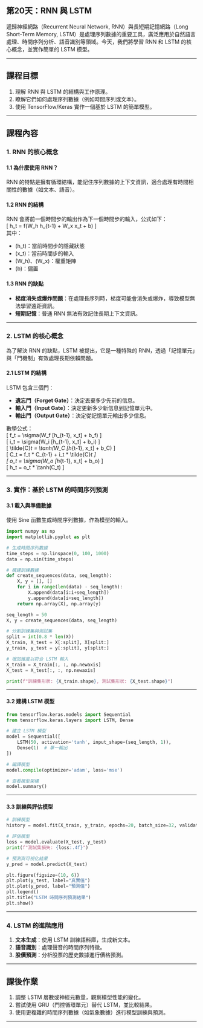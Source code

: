 ## 第20天：RNN 與 LSTM  

遞歸神經網路（Recurrent Neural Network, RNN）與長短期記憶網路（Long Short-Term Memory, LSTM）是處理序列數據的重要工具，廣泛應用於自然語言處理、時間序列分析、語音識別等領域。今天，我們將學習 RNN 和 LSTM 的核心概念，並實作簡單的 LSTM 模型。  

---

## **課程目標**  
1. 理解 RNN 與 LSTM 的結構與工作原理。  
2. 瞭解它們如何處理序列數據（例如時間序列或文本）。  
3. 使用 TensorFlow/Keras 實作一個基於 LSTM 的簡單模型。  

---

## **課程內容**

### **1. RNN 的核心概念**

#### **1.1 為什麼使用 RNN？**  
RNN 的特點是擁有循環結構，能記住序列數據的上下文資訊，適合處理有時間相關性的數據（如文本、語音）。  

#### **1.2 RNN 的結構**  
RNN 會將前一個時間步的輸出作為下一個時間步的輸入，公式如下：  
\[
h_t = f(W_h h_{t-1} + W_x x_t + b)
\]  
其中：  
- \(h_t\)：當前時間步的隱藏狀態  
- \(x_t\)：當前時間步的輸入  
- \(W_h\)、\(W_x\)：權重矩陣  
- \(b\)：偏置  

#### **1.3 RNN 的缺點**  
- **梯度消失或爆炸問題**：在處理長序列時，梯度可能會消失或爆炸，導致模型無法學習遠距資訊。  
- **短期記憶**：普通 RNN 無法有效記住長期上下文資訊。  

---

### **2. LSTM 的核心概念**

為了解決 RNN 的缺點，LSTM 被提出，它是一種特殊的 RNN，透過「記憶單元」與「門機制」有效處理長期依賴問題。  

#### **2.1 LSTM 的結構**  
LSTM 包含三個門：  
- **遺忘門（Forget Gate）**：決定丟棄多少先前的信息。  
- **輸入門（Input Gate）**：決定更新多少新信息到記憶單元中。  
- **輸出門（Output Gate）**：決定從記憶單元輸出多少信息。  

數學公式：  
\[
f_t = \sigma(W_f [h_{t-1}, x_t] + b_f)
\]  
\[
i_t = \sigma(W_i [h_{t-1}, x_t] + b_i)
\]  
\[
\tilde{C}_t = \tanh(W_C [h_{t-1}, x_t] + b_C)
\]  
\[
C_t = f_t * C_{t-1} + i_t * \tilde{C}_t
\]  
\[
o_t = \sigma(W_o [h_{t-1}, x_t] + b_o)
\]  
\[
h_t = o_t * \tanh(C_t)
\]  

---

### **3. 實作：基於 LSTM 的時間序列預測**

#### **3.1 載入與準備數據**

使用 Sine 函數生成時間序列數據，作為模型的輸入。

```python
import numpy as np
import matplotlib.pyplot as plt

# 生成時間序列數據
time_steps = np.linspace(0, 100, 1000)
data = np.sin(time_steps)

# 構建訓練數據
def create_sequences(data, seq_length):
    X, y = [], []
    for i in range(len(data) - seq_length):
        X.append(data[i:i+seq_length])
        y.append(data[i+seq_length])
    return np.array(X), np.array(y)

seq_length = 50
X, y = create_sequences(data, seq_length)

# 分割訓練集與測試集
split = int(0.8 * len(X))
X_train, X_test = X[:split], X[split:]
y_train, y_test = y[:split], y[split:]

# 增加維度以符合 LSTM 輸入
X_train = X_train[:, :, np.newaxis]
X_test = X_test[:, :, np.newaxis]

print(f"訓練集形狀: {X_train.shape}, 測試集形狀: {X_test.shape}")
```

---

#### **3.2 建構 LSTM 模型**

```python
from tensorflow.keras.models import Sequential
from tensorflow.keras.layers import LSTM, Dense

# 建立 LSTM 模型
model = Sequential([
    LSTM(50, activation='tanh', input_shape=(seq_length, 1)),
    Dense(1)  # 單一輸出
])

# 編譯模型
model.compile(optimizer='adam', loss='mse')

# 查看模型架構
model.summary()
```

---

#### **3.3 訓練與評估模型**

```python
# 訓練模型
history = model.fit(X_train, y_train, epochs=20, batch_size=32, validation_split=0.2, verbose=1)

# 評估模型
loss = model.evaluate(X_test, y_test)
print(f"測試集損失: {loss:.4f}")

# 預測與可視化結果
y_pred = model.predict(X_test)

plt.figure(figsize=(10, 6))
plt.plot(y_test, label="真實值")
plt.plot(y_pred, label="預測值")
plt.legend()
plt.title("LSTM 時間序列預測結果")
plt.show()
```

---

### **4. LSTM 的進階應用**
1. **文本生成**：使用 LSTM 訓練語料庫，生成新文本。  
2. **語音識別**：處理聲音的時間序列特徵。  
3. **股價預測**：分析股票的歷史數據進行價格預測。  

---

## **課後作業**
1. 調整 LSTM 層數或神經元數量，觀察模型性能的變化。  
2. 嘗試使用 GRU（門控循環單元）替代 LSTM，並比較結果。  
3. 使用更複雜的時間序列數據（如氣象數據）進行模型訓練與預測。  

---
